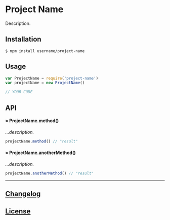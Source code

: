 # Project Name

Description.

## Installation

```console
$ npm install username/project-name
```

## Usage

```javascript
var ProjectName = require('project-name')
var projectName = new ProjectName()

// YOUR CODE
```

## API

#### » ProjectName.method()

_…description._

```javascript
projectName.method() // "result"
```

#### » ProjectName.anotherMethod()

_…description._

```javascript
projectName.anotherMethod() // "result"
```

---

## [Changelog](CHANGELOG.md)

## [License](LICENSE)

